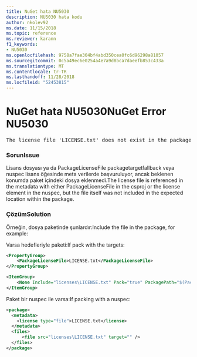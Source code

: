 ```yaml
---
title: NuGet hata NU5030
description: NU5030 hata kodu
author: nkolev92
ms.date: 11/15/2018
ms.topic: reference
ms.reviewer: karann
f1_keywords:
- NU5030
ms.openlocfilehash: 9758a7fae304bf4abd350cea0fc6d96298a81057
ms.sourcegitcommit: 0c5a49ec6e0254a4e7a9d8bca7daeefb853c433a
ms.translationtype: MT
ms.contentlocale: tr-TR
ms.lasthandoff: 11/28/2018
ms.locfileid: "52453815"
---
```

# <a name="nuget-error-nu5030"></a><span data-ttu-id="ec640-103">NuGet hata NU5030</span><span class="sxs-lookup"><span data-stu-id="ec640-103">NuGet Error NU5030</span></span>
<pre>The license file 'LICENSE.txt' does not exist in the package.</pre>

### <a name="issue"></a><span data-ttu-id="ec640-104">Sorun</span><span class="sxs-lookup"><span data-stu-id="ec640-104">Issue</span></span>

<span data-ttu-id="ec640-105">Lisans dosyası ya da PackageLicenseFile packagetargetfallback veya nuspec lisans öğesinde meta verilerde başvuruluyor, ancak beklenen konumda paket içindeki dosya eklenmedi.</span><span class="sxs-lookup"><span data-stu-id="ec640-105">The license file is referenced in the metadata with either PackageLicenseFile in the csproj or the license element in the nuspec, but the file itself was not included in the expected location within the package.</span></span>


### <a name="solution"></a><span data-ttu-id="ec640-106">Çözüm</span><span class="sxs-lookup"><span data-stu-id="ec640-106">Solution</span></span>

<span data-ttu-id="ec640-107">Örneğin, dosya paketinde şunlardır:</span><span class="sxs-lookup"><span data-stu-id="ec640-107">Include the file in the package, for example:</span></span>

<span data-ttu-id="ec640-108">Varsa hedefleriyle paketi:</span><span class="sxs-lookup"><span data-stu-id="ec640-108">If pack with the targets:</span></span>
```xml
<PropertyGroup>
    <PackageLicenseFile>LICENSE.txt</PackageLicenseFile>
</PropertyGroup>

<ItemGroup>
    <None Include="licenses\LICENSE.txt" Pack="true" PackagePath="$(PackageLicenseFile)" />
</ItemGroup>
```

<span data-ttu-id="ec640-109">Paket bir nuspec ile varsa:</span><span class="sxs-lookup"><span data-stu-id="ec640-109">If packing with a nuspec:</span></span>
```xml
<package>
  <metadata>
    <license type="file">LICENSE.txt</license>
  </metadata>
  <files>
      <file src="licenses\LICENSE.txt" target="" />
  </files>
</package>
```